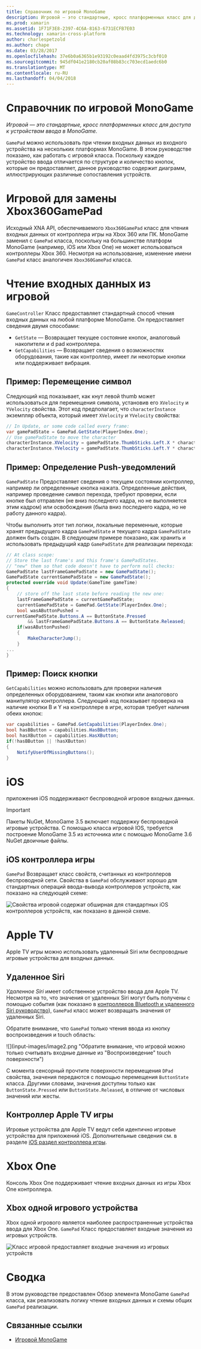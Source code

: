 ```yaml
---
title: Справочник по игровой MonoGame
description: Игровой — это стандартные, кросс платформенных класс для доступа к устройствам ввода в MonoGame.
ms.prod: xamarin
ms.assetid: 1F71F3E8-2397-4C6A-8163-6731ECFB7E03
ms.technology: xamarin-cross-platform
author: charlespetzold
ms.author: chape
ms.date: 03/28/2017
ms.openlocfilehash: 37e6b0a6365b1e93192c0eaad4fd3975c3cbf010
ms.sourcegitcommit: 945df041e2180cb20af08b83cc703ecd1aedc6b0
ms.translationtype: MT
ms.contentlocale: ru-RU
ms.lasthandoff: 04/04/2018
---
```

# <a name="monogame-gamepad-reference"></a>Справочник по игровой MonoGame

_Игровой — это стандартные, кросс платформенных класс для доступа к устройствам ввода в MonoGame._

`GamePad` можно использовать при чтении входных данных из входного устройства на нескольких платформах MonoGame. В этом руководстве показано, как работать с игровой класса. Поскольку каждое устройство ввода отличается по структуре и количество кнопок, которые он предоставляет, данное руководство содержит диаграмм, иллюстрирующих различные сопоставления устройств.


# <a name="gamepad-as-a-replacement-for-xbox360gamepad"></a>Игровой для замены Xbox360GamePad

Исходный XNA API, обеспечиваемого `Xbox360GamePad` класс для чтения входных данных от контроллера игры на Xbox 360 или ПК. MonoGame заменил с `GamePad` класса, поскольку на большинстве платформ MonoGame (например, iOS или Xbox One) не может использоваться контроллеры Xbox 360. Несмотря на использование, изменение имени `GamePad` класс аналогичен `Xbox360GamePad` класса.


# <a name="reading-input-from-gamepad"></a>Чтение входных данных из игровой

`GameController` Класс предоставляет стандартный способ чтения входных данных на любой платформе MonoGame. Он предоставляет сведения двумя способами:

 - `GetState` — Возвращает текущее состояние кнопок, аналоговый накопители и d pad контроллера.
 - `GetCapabilities` — Возвращает сведения о возможностях оборудования, такие как контроллер, имеет ли некоторые кнопки или поддерживает вибрация.


## <a name="example-moving-a-character"></a>Пример: Перемещение символ

Следующий код показывает, как кнут левой thumb может использоваться для перемещения символа, установив его `XVelocity` и `YVelocity` свойства. Этот код предполагает, что `characterInstance` экземпляр объекта, который имеет `XVelocity` и `YVelocity` свойства:


```csharp
// In Update, or some code called every frame:
var gamePadState = GamePad.GetState(PlayerIndex.One);
// Use gamePadState to move the character
characterInstance.XVelocity = gamePadState.ThumbSticks.Left.X * characterInstance.MaxSpeed;
characterInstance.YVelocity = gamePadState.ThumbSticks.Left.Y * characterInstance.MaxSpeed;
```


## <a name="example-detecting-pushes"></a>Пример: Определение Push-уведомлений

`GamePadState` Предоставляет сведения о текущем состоянии контроллер, например ли определенные кнопка нажата. Определенные действия, например проведение символ перехода, требуют проверки, если кнопке был отправлен (не вниз последнего кадра, но не выполняется этим кадром) или освобождения (была вниз последнего кадра, но не работу данного кадра). 

Чтобы выполнить этот тип логики, локальные переменные, которые хранят предыдущего кадра `GamePadState` и текущего кадра `GamePadState` должен быть создан. В следующем примере показано, как хранить и использовать предыдущий кадр `GamePadState` для реализации перехода:


```csharp
// At class scope:
// Store the last frame's and this frame's GamePadStates.
// "new" them so that code doesn't have to perform null checks:
GamePadState lastFrameGamePadState = new GamePadState();
GamePadState currentGamePadState = new GamePadState();
protected override void Update(GameTime gameTime)
{
    // store off the last state before reading the new one:
    lastFrameGamePadState = currentGamePadState;
    currentGamePadState = GamePad.GetState(PlayerIndex.One);
    bool wasAButtonPushed = 
currentGamePadState.Buttons.A == ButtonState.Pressed
        && lastFrameGamePadState.Buttons.A == ButtonState.Released;
    if(wasAButtonPushed)
    {
        MakeCharacterJump();
    }
...
}
```


## <a name="example-checking-for-buttons"></a>Пример: Поиск кнопки

`GetCapabilities` можно использовать для проверки наличия определенных оборудованием, таким как кнопки или аналогового манипулятор контроллера. Следующий код показывает проверка на наличие кнопки B и Y на контроллере в игре, которая требует наличия обеих кнопок:


```csharp
var capabilities = GamePad.GetCapabilities(PlayerIndex.One);
bool hasBButton = capabilities.HasBButton;
bool hasXButton = capabilities.HasXButton;
if(!hasBButton || !hasXButton)
{
    NotifyUserOfMissingButtons();
}
```


# <a name="ios"></a>iOS

приложения iOS поддерживают беспроводной игровое входных данных.

> [!IMPORTANT]
> Пакеты NuGet, MonoGame 3.5 включает поддержку беспроводной игровые устройства. С помощью класса игровой IOS, требуется построение MonoGame 3.5 из источника или с помощью MonoGame 3.6 NuGet двоичные файлы. 



## <a name="ios-game-controller"></a>iOS контроллера игры

`GamePad` Возвращает класс свойств, считанных из контроллеров беспроводной сети. Свойства в `GamePad` обслуживают хорошо для стандартных операций ввода-вывода контроллеров устройств, как показано на следующей схеме:

![](input-images/image1.png "Свойства игровой содержат обширная для стандартных iOS контроллеров устройств, как показано в данной схеме.")


# <a name="apple-tv"></a>Apple TV

Apple TV игры можно использовать удаленный Siri или беспроводные игровые устройства для входных данных.


## <a name="siri-remote"></a>Удаленное Siri

*Удаленное Siri* имеет собственное устройство ввода для Apple TV. Несмотря на то, что значения от удаленных Siri могут быть получены с помощью события (как показано в [контроллеров Bluetooth и удаленного Siri руководство](~/ios/tvos/platform/remote-bluetooth.md)), `GamePad` класс может возвращать значения от удаленных Siri.

Обратите внимание, что `GamePad` только чтения ввода из кнопку воспроизведения и touch область: 

![](input-images/image2.png "Обратите внимание, что игровой можно только считывать входные данные из "Воспроизведение" touch поверхности")

С момента сенсорный прочтите поверхности перемещения `DPad` свойства, значения передаются с помощью перемещения `ButtonState` класса. Другими словами, значения доступны только как `ButtonState.Pressed` или `ButtonState.Released`, в отличие от числовых значений или жесты.


## <a name="apple-tv-game-controller"></a>Контроллер Apple TV игры

Игровые устройства для Apple TV ведут себя идентично игровые устройства для приложений iOS. Дополнительные сведения см. в разделе [iOS раздел контроллера игры](#iOS_Game_Controller). 


# <a name="xbox-one"></a>Xbox One

Консоль Xbox One поддерживает чтение входных данных из игры Xbox One контроллера.


## <a name="xbox-one-game-controller"></a>Xbox одной игрового устройства

Xbox одной игрового является наиболее распространенные устройства ввода для Xbox One. `GamePad` Класс предоставляет входные значения из игровых устройств.

![](input-images/image3.png "Класс игровой предоставляет входные значения из игровых устройств")


# <a name="summary"></a>Сводка

В этом руководстве предоставлен Обзор элемента MonoGame `GamePad` класса, как реализовать логику чтение входных данных и схемы общих `GamePad` реализации.

## <a name="related-links"></a>Связанные ссылки

- [Игровой MonoGame](http://www.monogame.net/documentation/?page=T_Microsoft_Xna_Framework_Input_GamePad)
